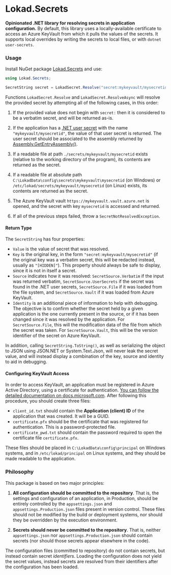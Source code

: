 # Lokad.Secrets

**Opinionated .NET library for resolving secrets in application configuration.** By default, this library uses a locally-available certificate to access an Azure KeyVault from which it pulls the values of the secrets. It supports local overrides by writing the secrets to local files, or with `dotnet user-secrets`. 

### Usage 

Install NuGet package [Lokad.Secrets](https://www.nuget.org/packages/Lokad.Secrets) and use: 

```csharp
using Lokad.Secrets;

SecretString secret = LokadSecret.Resolve("secret:mykeyvault/mysecretid");
```

Functions `LokadSecret.Resolve` and `LokadSecret.ResolveAsync` will resolve the provided secret by attempting all of the following cases, in this order:

1. If the provided value does not begin with `secret:` then it is considered to be a verbatim secret, and will be returned as-is.

2. If the application has a [.NET user secret](https://docs.microsoft.com/en-us/aspnet/core/security/app-secrets) with the name `"mykeyvault/mysecretid"`, the value of that user secret is returned. The user secret should be associated to the assembly returned by [Assembly.GetEntryAssembly()](https://docs.microsoft.com/en-us/dotnet/api/system.reflection.assembly.getentryassembly). 

3. If a readable file at path `./secrets/mykeyvault/mysecretid` exists (relative to the working directory of the program), its contents are returned as the secret. 

4. If a readable file at absolute path `C:\LokadData\config\secrets\mykeyvault\mysecretid` (on Windows) or `/etc/lokad/secrets/mykeyvault/mysecretid` (on Linux) exists, its contents are returned as the secret.

5. The Azure KeyVault vault `https://mykeyvault.vault.azure.net` is opened, and the secret with key `mysecretid` is accessed and returned. 

6. If all of the previous steps failed, throw a `SecretNotResolvedException`. 

#### Return Type

The `SecretString` has four properties: 

 - `Value` is the value of secret that was resolved. 
 - `Key` is the original key, in the form `"secret:mykeyvault/mysecretid"` (if the original key was a verbatim secret, this will be redacted instead, usually as `"[HIDDEN]"`). This property should always be safe to display, since it is not in itself a secret. 
 - `Source` indicates how it was resolved: `SecretSource.Verbatim` if the input was returned verbatim, `SecretSource.UserSecrets` if the secret was found in the .NET user secrets, `SecretSource.File` if it was loaded from the file system, and `SecretSource.Vault` if it was loaded from Azure KeyVault.
 - `Identity` is an additional piece of information to help with debugging. The objective is to confirm whether the secret held by a given application is the one currently present in the source, or if it has been changed since it was resolved by the application. For `SecretSource.File`, this will the modification data of the file from which the secret was taken. For `SecretSource.Vault`, this will be the version identifier of the secret on Azure KeyVault. 

In addition, calling `SecretString.ToString()`, as well as serializing the object to JSON using JSON.NET or System.Text.Json, will never leak the secret value, and will instead display a combination of the key, source and identity to aid in debugging. 

#### Configuring KeyVault Access

In order to access KeyVault, an application must be registered in Azure Active Directory, using a certificate for authentication. [You can follow the detailed documentation on docs.microsoft.com](https://docs.microsoft.com/en-us/azure/active-directory/develop/howto-create-service-principal-portal). After following this procedure, you should create three files: 

 - `client_id.txt` should contain the **Application (client) ID** of the application that was created. It will be a GUID. 
 - `certificate.pfx` should be the certificate that was registered for authentication. This is a password-protected file. 
 - `certificate_pwd.txt` should contain the password required to open the certificate file `certificate.pfx`. 

These files should be placed in `C:\LokadData\config\principal` on Windows systems, and in `/etc/lokad/principal` on Linux systems, and they should be made readable to the application.  

### Philosophy

This package is based on two major principles:  

  1. **All configuration should be committed to the repository**. That is, the settings and configuration of an application, in Production, should be entirely controlled by the `appsettings.json` and `appsettings.Production.json` files present in version control. These files should not be modified by the build or deployment systems, nor should they be overridden by the execution environment. 

  2. **Secrets should never be committed to the repository**. That is, neither `appsettings.json` nor `appsettings.Production.json` should contain secrets (nor should those secrets appear elsewhere in the code).

The configuration files (committed to repository) do not contain secrets, but instead contain secret _identifiers_. Loading the configuration does not yield the secret values, instead secrets are resolved from their identifiers after the configuration has been loaded. 
